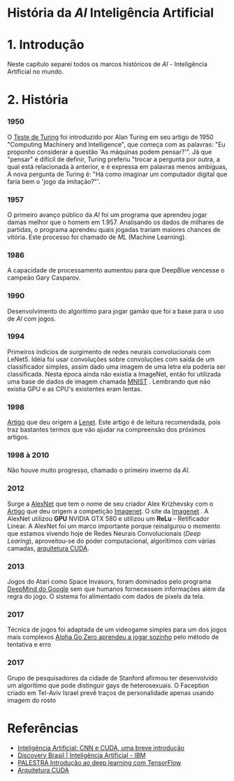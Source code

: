 # História da _AI_ Inteligência Artificial

# 1. Introdução

Neste capítulo separei todos os marcos históricos de _AI_ - Inteligência Artificial no mundo.


# 2. História

### 1950
O [Teste de Turing](https://pt.wikipedia.org/wiki/Teste_de_Turing#Pr%C3%AAmio_de_Loebner) foi introduzido por Alan Turing em seu artigo de 1950 "Computing Machinery and Intelligence", que começa com as palavras: "Eu proponho considerar a questão 'As máquinas podem pensar?'". Já que "pensar" é difícil de definir, Turing preferiu "trocar a pergunta por outra, a qual está relacionada à anterior, e é expressa em palavras menos ambíguas, A nova pergunta de Turing é: "Há como imaginar um computador digital que faria bem o 'jogo da imitação?"'.

### 1957
O primeiro avanço público da _AI_ foi um programa que aprendeu jogar damas melhor que o homem em 1.957. Analisando os dados de milhares de partidas, o programa aprendeu quais jogadas trariam maiores chances de vitória. Este processo foi chamado de _ML_ (Machine Learning). 

### 1986
A capacidade de processamento aumentou para que DeepBlue vencesse o campeão Gary Casparov.

### 1990
Desenvolvimento do algorítimo para jogar gamão que foi a base para o uso de _AI_ com jogos. 

### 1994
Primeiros indícios de surgimento de redes neurais convolucionais com LeNet5. Idéia foi usar convoluções sobre convoluções com saída de um classificador simples, assim dado uma imagem de uma letra ela poderia ser classificada. Nesta época ainda não existia a ImageNet, então foi utilizada uma base de dados de imagem chamada [MNIST](https://en.wikipedia.org/wiki/MNIST_database) . Lembrando que não existia GPU e as CPU's existentes eram lentas.

### 1998
[Artigo](https://ieeexplore.ieee.org/document/726791) que deu origem a [Lenet](http://yann.lecun.com/exdb/lenet/). Este artigo é de leitura recomendada, pois traz bastantes termos que vão ajudar na compreensão dos próximos artigos.

### 1998 à 2010
Não houve muito progresso, chamado o primeiro inverno da _AI_.

### 2012
Surge a [AlexNet](https://en.wikipedia.org/wiki/AlexNet) que tem o nome de seu criador Alex Krizhevsky com o [Artigo](https://www.nvidia.cn/content/tesla/pdf/machine-learning/imagenet-classification-with-deep-convolutional-nn.pdf) que deu origem a competição [Imagenet](http://www.image-net.org/). O site da [Imagenet](http://www.image-net.org/) . A AlexNet utilizou **GPU** NVIDIA GTX 580 e utilizou um **ReLu** - Retificador Linear. A AlexNet foi um marco importante porque reinalgurou o momento que estamos vivendo hoje de Redes Neurais Convolucionais (_Deep Learing_), aproveitou-se do poder computacional, algorítimos com várias camadas, [arquitetura CUDA](https://edisciplinas.usp.br/pluginfile.php/4146828/mod_resource/content/1/MaterialCUDA.pdf).

### 2013
Jogos do Atari como Space Invasors, foram dominados pelo programa [DeepMind do Google](https://www.tecmundo.com.br/software/131090-ia-deepmind-comeca-treinar-com-jogos-atari.htm) sem que humanos fornecessem informações além da regra do jogo. O sistema foi alimentado com dados de pixels da tela.

### 2017

Técnica de jogos foi adaptada de um videogame simples para um dos jogos mais complexos [Alpha Go Zero aprendeu a jogar sozinho](https://www.tecmundo.com.br/software/123208-nova-ia-deepmind-irma-da-google-aprendeu-jogar-go-ajuda-humana.htm) pelo método de tentativa e erro


### 2017
Grupo de pesquisadores da cidade de Stanford afirmou ter desenvolvido um algorítimo que pode distinguir gays de heterosexuais. O Faception criado em Tel-Aviv Israel prevê traços de personalidade apenas usando imagem do rosto



# Referências

* [Inteligência Artificial: CNN e CUDA, uma breve introdução](https://www.youtube.com/watch?v=j8E_i6-qtbA&index=14&list=PLORrDfZD1hkE-STpneL0hV3_m2tjv0qAq)
* [Discovery Brasil | Inteligência Artificial - IBM](https://www.youtube.com/watch?v=W95YlM5-iPk)
* [PALESTRA Introdução ao deep learning com TensorFlow](https://www.youtube.com/watch?v=OIyR-_EpG48)
* [Arquitetura CUDA](https://edisciplinas.usp.br/pluginfile.php/4146828/mod_resource/content/1/MaterialCUDA.pdf)
